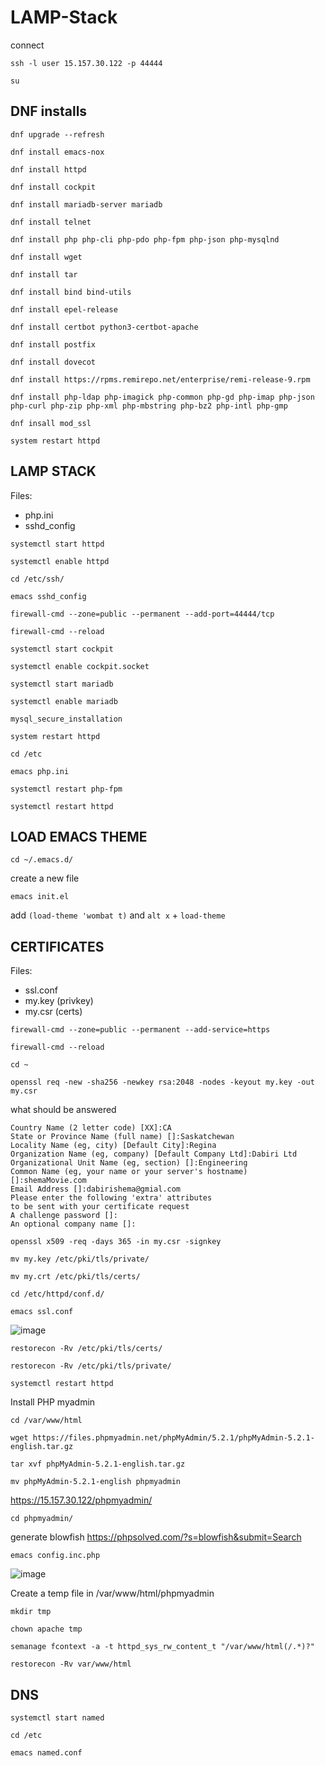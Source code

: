# LAMP-Stack
connect
```
ssh -l user 15.157.30.122 -p 44444
```
```
su
```
## DNF installs
```
dnf upgrade --refresh
```
```
dnf install emacs-nox
```
```
dnf install httpd
```
```
dnf install cockpit
```
```
dnf install mariadb-server mariadb
```
```
dnf install telnet
```
```
dnf install php php-cli php-pdo php-fpm php-json php-mysqlnd
```
```
dnf install wget
```
```
dnf install tar
```
```
dnf install bind bind-utils
```
```
dnf install epel-release
```
```
dnf install certbot python3-certbot-apache
```
```
dnf install postfix
```
```
dnf install dovecot
```
```
dnf install https://rpms.remirepo.net/enterprise/remi-release-9.rpm
```
```
dnf install php-ldap php-imagick php-common php-gd php-imap php-json php-curl php-zip php-xml php-mbstring php-bz2 php-intl php-gmp
```
```
dnf insall mod_ssl
```
```
system restart httpd
```
## LAMP STACK
Files:
  * php.ini
  * sshd_config
```
systemctl start httpd
```
```
systemctl enable httpd
```
```
cd /etc/ssh/
```
```
emacs sshd_config
```
```
firewall-cmd --zone=public --permanent --add-port=44444/tcp
```
```
firewall-cmd --reload
```
```
systemctl start cockpit
```
```
systemctl enable cockpit.socket
```
```
systemctl start mariadb
```
```
systemctl enable mariadb
```
```
mysql_secure_installation
```
```
system restart httpd
```
```
cd /etc
```
```
emacs php.ini
```
```
systemctl restart php-fpm
```
```
systemctl restart httpd
```
## LOAD EMACS THEME
```
cd ~/.emacs.d/
```
create a new file
```
emacs init.el
```
add ```(load-theme 'wombat t)``` and ```alt x``` + ```load-theme```

## CERTIFICATES
Files:
  * ssl.conf
  * my.key (privkey)
  * my.csr (certs)
```
firewall-cmd --zone=public --permanent --add-service=https
```
```
firewall-cmd --reload
```
```
cd ~
```
```
openssl req -new -sha256 -newkey rsa:2048 -nodes -keyout my.key -out my.csr
```
what should be answered
```
Country Name (2 letter code) [XX]:CA
State or Province Name (full name) []:Saskatchewan
Locality Name (eg, city) [Default City]:Regina
Organization Name (eg, company) [Default Company Ltd]:Dabiri Ltd
Organizational Unit Name (eg, section) []:Engineering
Common Name (eg, your name or your server's hostname) []:shemaMovie.com
Email Address []:dabirishema@gmial.com
Please enter the following 'extra' attributes
to be sent with your certificate request
A challenge password []:
An optional company name []:
```
```
openssl x509 -req -days 365 -in my.csr -signkey
```
```
mv my.key /etc/pki/tls/private/
```
```
mv my.crt /etc/pki/tls/certs/
```
```
cd /etc/httpd/conf.d/
```
```
emacs ssl.conf
```
![image](https://github.com/user-attachments/assets/3f73db35-b514-4540-a6e8-1f4c13ae54dd)

```
restorecon -Rv /etc/pki/tls/certs/
```
```
restorecon -Rv /etc/pki/tls/private/
```
```
systemctl restart httpd
```
Install PHP myadmin
```
cd /var/www/html
```
```
wget https://files.phpmyadmin.net/phpMyAdmin/5.2.1/phpMyAdmin-5.2.1-english.tar.gz
```
```
tar xvf phpMyAdmin-5.2.1-english.tar.gz
```
```
mv phpMyAdmin-5.2.1-english phpmyadmin
```
https://15.157.30.122/phpmyadmin/
```
cd phpmyadmin/
```
generate blowfish https://phpsolved.com/?s=blowfish&submit=Search
```
emacs config.inc.php
```
![image](https://github.com/user-attachments/assets/3d7da35d-3a21-4291-a315-e76ac605a24e)

Create a temp file in /var/www/html/phpmyadmin
```
mkdir tmp
```
```
chown apache tmp
```
```
semanage fcontext -a -t httpd_sys_rw_content_t "/var/www/html(/.*)?"
```
```
restorecon -Rv var/www/html
```

## DNS
```
systemctl start named
```
```
cd /etc
```
```
emacs named.conf
```










